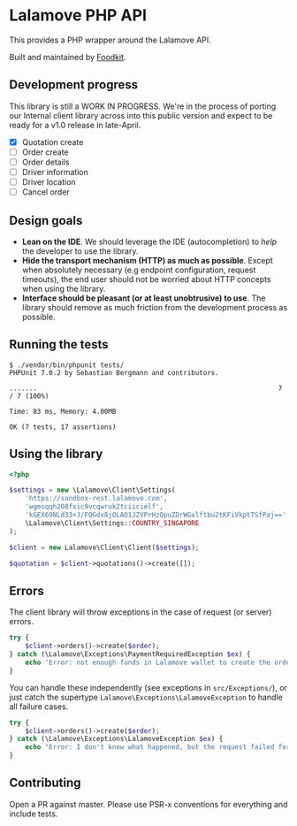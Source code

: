# Lalamove PHP API #

This provides a PHP wrapper around the Lalamove API.

Built and maintained by [Foodkit](https://foodkit.io).

## Development progress ##

This library is still a WORK IN PROGRESS. We're in the process of porting our Internal client library across into this public version and expect to be ready for a v1.0 release in late-April.

- [x] Quotation create
- [ ] Order create
- [ ] Order details 
- [ ] Driver information
- [ ] Driver location
- [ ] Cancel order

## Design goals ##

* **Lean on the IDE**. We should leverage the IDE (autocompletion) to _help_ the developer to use the library.
* **Hide the transport mechanism (HTTP) as much as possible**. Except when absolutely necessary (e.g endpoint configuration, request timeouts), the end user should not be worried about HTTP concepts when using the library.
* **Interface should be pleasant (or at least unobtrusive) to use**. The library should remove as much friction from the development process as possible.


## Running the tests ##

```
$ ./vendor/bin/phpunit tests/
PHPUnit 7.0.2 by Sebastian Bergmann and contributors.

.......                                                             7 / 7 (100%)

Time: 83 ms, Memory: 4.00MB

OK (7 tests, 17 assertions)
```

## Using the library ##

```php
<?php

$settings = new \Lalamove\Client\Settings(
    'https://sandbox-rest.lalamove.com',
    'wgmsqqh208fxic9vcqwruk2tciicielf',
    'kGEX69NLd33+J/FQGdx8jOLAO1JZVPrHzQpuZDrWGxlftbu2tKFiVkptTSfPaj==',
    \Lalamove\Client\Settings::COUNTRY_SINGAPORE
);

$client = new Lalamove\Client\Client($settings);

$quotation = $client->quotations()->create([]);
```

## Errors ##

The client library will throw exceptions in the case of request (or server) errors.

```php
try {
    $client->orders()->create($order);
} catch (\Lalamove\Exceptions\PaymentRequiredException $ex) {
    echo 'Error: not enough funds in Lalamove wallet to create the order';
}
```

You can handle these independently (see exceptions in `src/Exceptions/`), or just catch the supertype `Lalamove\Exceptions\LalamoveException` to handle all failure cases.

```php
try {
    $client->orders()->create($order);
} catch (\Lalamove\Exceptions\LalamoveException $ex) {
    echo "Error: I don't know what happened, but the request failed for some reason.";
}
```

## Contributing ##

Open a PR against master. Please use PSR-x conventions for everything and include tests.

